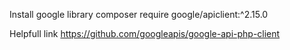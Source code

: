 Install google library
composer require google/apiclient:^2.15.0

Helpfull link
https://github.com/googleapis/google-api-php-client
